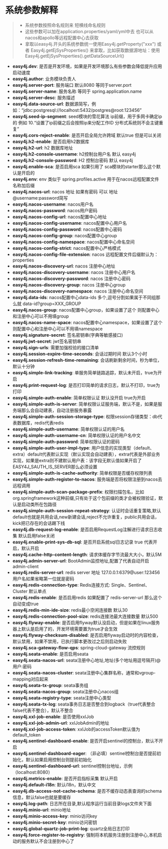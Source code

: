 # 系统参数解释

> - 系统参数按照命名规则来 短横线命名规则
> - 这些参数可以加在application.properties/yaml/yml中去 也可以从nacos和apollo等远程配置中心去获取
> - 拿取以easy4j.开头的系统参数统一使用Easy4j.getProperty("xxx") 或者 Easy4j.getEjSysProperties()
    来拿取，比如获取数据源地址：使用Easy4j.getEjSysProperties().getDataSourceUrl()
>
- **easy4j.dev**: 是否是开发环境，如果是开发环境那么有些参数会降低提升应用启动速度
- **easy4j.author**: 业务模块负责人
- **easy4j.server-port**: 服务端口 默认8080 等同于server.port
- **easy4j.server-name**: 服务名称 等同于 spring.application.name
- **easy4j.server-desc**: 服务描述
- **easy4j.data-source-url**: 数据源简写，例如：“jdbc:postgresql://localhost:5432/postgres@root:123456”
- **easy4j.seed-ip-segment**: seed模块的雪花算法 ip前缀，用于多网卡确定ip的 例如 10.“设置了ip前缀之后会按照ip来分配工作ID 分布式系统则不会主键重复”
- **easy4j.cors-reject-enable**: 是否开启全局允许跨域 默认true 但是可以关闭
- **easy4j.h2-enable**: 是否启用h2数据库
- **easy4j.h2-url**: h2 数据库地址
- **easy4j.h2-console-username**: h2控制台用户名 默认 easy4j
- **easy4j.h2-console-password**: H2 控制台密码 默认 easy4j
- **easy4j.enable-sca**: 是否启用sca 如果引用了 sca模块的starter那么这个默认是开启的
- **easy4j.env**: env 类似于 spring.profiles.active 用于在nacos远程配置文件名称加后缀
- **easy4j.nacos-url**: nacos 地址 如果有密码 可以 地址@username:password简写
- **easy4j.nacos-username**: nacos用户名
- **easy4j.nacos-password**: nacos用户密码
- **easy4j.nacos-config-url**: nacos配置中心地址
- **easy4j.nacos-config-username**: nacos配置中心用户名
- **easy4j.nacos-config-password**: nacos配置中心密码
- **easy4j.nacos-config-group**: nacos配置中心group
- **easy4j.nacos-config-namespace**: nacos配置中心命名空间
- **easy4j.nacos-config-strict**: nacos配置中心严格模式
- **easy4j.nacos-config-file-extension**: nacos 远程配置文件后缀默认为：properties
- **easy4j.nacos-discovery-url**: nacos 注册中心地址
- **easy4j.nacos-discovery-username**: nacos 注册中心用户名
- **easy4j.nacos-discovery-password**: nacos 注册中心密码
- **easy4j.nacos-discovery-group**: nacos 注册中心group
- **easy4j.nacos-discovery-namespace**: nacos 注册中心命名空间
- **easy4j.data-ids**: nacos配置中心data-ids 多个,逗号分割如果属于不同组那么就 data-id?group=XXX_GROUP
- **easy4j.nacos-group**: nacos配置中心group，如果设置了这个 则配置中心和注册中心可以不用填group
- **easy4j.nacos-name-space**: nacos配置中心namespace，如果设置了这个 则配置中心和注册中心可以不用填namespace
- **easy4j.signature-secret**: 签名密钥串(字典等敏感接口)
- **easy4j.jwt-secret**: jwt签名密钥串
- **easy4j.sign-urls**: 需要加强校验的接口清单
- **easy4j.session-expire-time-seconds**: 会话过期时间 默认3个小时
- **easy4j.session-refresh-time-remaining**: 会话刷新剩余时间，秒为单位，默认十分钟
- **easy4j.simple-link-tracking**: 单服务简单链路追踪，默认未开启，true为开启
- **easy4j.print-request-log**: 是否打印简单的请求日志，默认不打印，true为打印
- **easy4j.simple-auth-enable**: 简单权限认证 默认没开启 true为开启
- **easy4j.simple-auth-is-server**: 简单权限认证服务端，默认不是，如果是服务端那么会自动建表，自动注册服务暴露
- **easy4j.simple-auth-session-storage-type**: 权限session存储类型：db代表数据库，redis代表redis
- **easy4j.simple-auth-username**: 简单权限认证的用户名
- **easy4j.simple-auth-username-cn**: 简单权限认证的用户名中文
- **easy4j.simple-auth-password**: 简单权限认证的密码
- **easy4j.simple-auth-user-impl-type**: 用户信息的实现类型（default、extra）default代表默认实现（默认实现会自动建表），extra代表是外部业务实现，如果是extra则不建默认用户表：该字段无默认值如果开启了EASY4J_SAUTH_IS_SERVER那么必须设置
- **easy4j.simple-auth-is-cache-authority**: 简单权限是否缓存权限列表
- **easy4j.simple-auth-register-to-nacos**: 服务端是否将权限注册到nacos去远程调用
- **easy4j.simple-auth-scan-package-prefix**: 权限扫描包名，比如org.springframework这种前缀,只有处于这个包前缀的类才会被权限验证，默认是启动类所在包路径
- **easy4j.simple-auth-session-repeat-strategy**: 认证时会话重复策略,默认default也就是共用会话,new新建会话,reject不允许重复，public共用会话，kick把已存在的会话踢下线
- **easy4j.db-request-log-enable**: 是否启用RequestLog注解进行请求日志收集 默认启用false关闭
- **easy4j.enable-print-sys-db-sql**: 是否开启系统sql日志记录 true 代表开启，默认开启
- **easy4j.cache-http-content-length**: 请求体缓存字节流最大大小，默认5M
- **easy4j.admin-server-url**: BootAdmin监控地址,配置了代表自动开启admin-client
- **easy4j.redis-server-url**: redis server 地址 127.0.0.1:6379@user:123456 用户名如果省略第一位就是密码
- **easy4j.redis-connection-type**: Redis连接方式: Single、Sentinel、Cluster 默认单点
- **easy4j.redis-enable**: 是否启用redis 如果配置了 redis-server-url 那么这个自动变成true
- **easy4j.redis-min-ide-size**: redis最小空闲连接数 默认30
- **easy4j.redis-connection-pool-size**: redis连接池最大连接数量 默认500
- **easy4j.flyway-enable**: 是否启用flyway默认没启动，但是如果在linux服务器上默认是启用了的，开发环境需要置为true才会生效
- **easy4j.flyway-checksum-disabled**: 是否启用flyway启动时的内容检查，默认禁用，如果不禁用，已执行脚本更改过之后则启动失败
- **easy4j.sca-gateway-flow-qps**: spring-cloud-gateway 流控规则
- **easy4j.seata-enable**: 是否启用seata
- **easy4j.seata-nacos-url**: seata注册中心地址,地址(多个地址用逗号隔开)@用户:密码
- **easy4j.seata-nacos-cluster**: seata注册中心集群名称，通常和vgroup-mapping对应起来
- **easy4j.seata-tx-group**: seata事务组
- **easy4j.seata-nacos-group**: seata注册中心nacos组
- **easy4j.seata-registry-type**: seata注册中心类型
- **easy4j.seata-tx-log**: seata事务日志是否整合到logback（true代表整合false代表不整合），默认不整合
- **easy4j.xxl-job-enable**: 是否使用xxlJob
- **easy4j.xxl-job-admin-url**: xxlJobAdmin的地址
- **easy4j.xxl-job-access-token**: xxlJob的accessToken默认值为default_token
- **easy4j.sentinel-dashboard-enable**: 是否开启sentinel的控制台，默认不开启
- **easy4j.sentinel-dashboard-eager**:  （非必填）sentinel控制台是否提前初始化，默认如果启用控制台则提前初始化
- **easy4j.sentinel-dashboard-url**: sentinel控制台地址，示例（localhost:8080）
- **easy4j.metrics-enable**: 是否开启指标采集 默认开启
- **easy4j.default-i18n**: 默认i18n，默认中文
- **easy4j.db-access-not-cache-schema**: 是否不缓存动态表查询的schema信息，默认false也就是要缓存
- **easy4j.log-path**: 日志所在目录,默认程序运行当前目录logs文件夹下面
- **easy4j.minio-url**: minio地址
- **easy4j.minio-access-key**: minio访问key
- **easy4j.minio-secret-key**: minio访问密钥
- **easy4j.global-quartz-job-print-log**: quartz全局日志打印
- **easy4j.force-register-to-registry**: 强制将本机服务注册到注册中心,本机启动的服务默认不会注册到中心了
